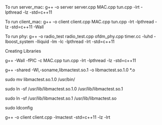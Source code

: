 To run server_mac: g++ -o server server.cpp MAC.cpp tun.cpp -lrt -lpthread -lz -std=c++11

To run client_mac: g++ -o client client.cpp MAC.cpp tun.cpp -lrt -lpthread -lz -std=c++11 -Wall

To run phy: g++ -o radio_test radio_test.cpp ofdm_phy.cpp timer.cc -luhd -lboost_system -lliquid -lm -lc -lpthread -lrt -std=c++11


Creating Libraries

g++ -Wall -fPIC -c MAC.cpp tun.cpp -lrt -lpthread -lz -std=c++11

g++ -shared -Wl,-soname,libmactest.so.1 -o libmactest.so.1.0 *.o

sudo mv libmactest.so.1.0 /usr/bin/

sudo ln -sf /usr/lib/libmactest.so.1.0 /usr/lib/libmactest.so.1

sudo ln -sf /usr/lib/libmactest.so.1 /usr/lib/libmactest.so

sudo ldconfig

g++ -o client client.cpp -lmactest -std=c++11 -lz -lrt
